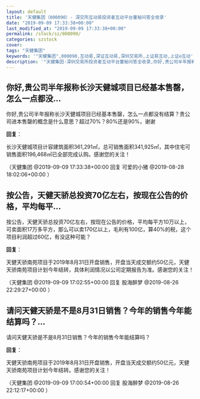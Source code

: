 ```yaml
---
layout: default
title: '天健集团（000090）- 深交所互动易投资者互动平台董秘问答全收录'
date: "2019-09-09 17:33:38+00:00"
last_modified_at: "2019-09-09 17:33:38+00:00"
permalink: /stock/sz/000090/
categories: szstock
cover: 
tags: "天健集团"
keywords: '"天健集团",000090,互动易,深证互动易,深圳交易所,上证易互动,上证e互动'
description: '"天健集团-深圳交易所投资者互动平台董秘问答全收录,你好,贵公司半年报称长沙天健城项目已经基本售罄，怎么一点都没有结算？贵公司进本售罄的概念是什么意思？超过70%？80%还是90%，谢谢"'
---
```


## 你好,贵公司半年报称长沙天健城项目已经基本售罄，怎么一点都没...

你好,贵公司半年报称长沙天健城项目已经基本售罄，怎么一点都没有结算？贵公司进本售罄的概念是什么意思？超过70%？80%还是90%，谢谢

**回复**：

长沙天健城项目计容建筑面积361,291㎡，总可销售面积341,925㎡，其中住宅可销售面积196,468㎡已全部完成认购。感谢您的关注！ 

（天健集团  @2019-09-09 17:33:38+00:00 回复 可爱的小猪  @2019-08-28 18:02:06+00:00 ）

## 按公告，天健天骄总投资70亿左右，按现在公告的价格，平均每平...

按公告，天健天骄总投资70亿左右，按现在公告的价格，平均每平方10万以上，可卖面积17万多平方，那么可以卖170亿以上，毛利有100亿，算40%的税，这个项目利润超过60亿，有没这种可能？

**回复**：

天健天骄南苑项目于2019年8月31日开盘销售，开盘当天成交额约50亿元，天健天骄南苑项目计划今年结转，具体利润情况以公司定期报告为准。感谢您的关注！ 

（天健集团  @2019-09-09 17:02:55+00:00 回复 股海醉梦  @2019-08-26 22:29:27+00:00 ）

## 请问天健天骄是不是8月31日销售？今年的销售今年能结算吗？...

请问天健天骄是不是8月31日销售？今年的销售今年能结算吗？

**回复**：

天健天骄南苑项目于2019年8月31日开盘销售，开盘当天成交额约50亿元，天健天骄南苑项目计划今年结转。感谢您的关注！ 

（天健集团  @2019-09-09 17:00:54+00:00 回复 股海醉梦  @2019-08-26 22:12:17+00:00 ）

